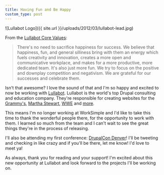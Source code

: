 ```yaml
---
title: Having Fun and Be Happy
custom_type: post
---
```

![Lullabot Logo]({{ site.url }}/uploads/2012/03/lullabot-lead.jpg)

From the [Lullabot Core Values](https://www.lullabot.com/values):

> There's no need to sacrifice happiness for success. We believe that happiness, fun, and general silliness bring with them an energy which fuels creativity and innovation, creates a more open and communicative workplace, and makes for a more productive, more dedicated team. It's also just more fun. We try to focus on the positive and downplay competition and negativism. We are grateful for our successes and celebrate them.

Isn't that awesome? I love the sound of that and I'm so happy and excited to now be working with [Lullabot](https://www.lullabot.com). Lullabot is the world's top Drupal consulting and education company. They're responsible for creating websites for the [Grammy's](https://www.grammy.com/), [Martha Stewart](http://www.marthastewart.com/), [WWE](http://www.wwe.com/) and [more](https://www.lullabot.com/clients).

This means I'm no longer working at WorkSimple and I'd like to take this time to thank the wonderful people there, for the opportunity to work with them. I learned so much from the team and I can't wait to see the great things they're in the process of releasing.

I'll also be attending my first conference: [DrupalCon Denver](https://denver2012.drupal.org/)! I'll be tweeting and checking in like crazy and if you'll be there, let me know! I'd love to meet ya!

As always, thank you for reading and your support! I'm excited about this new opportunity at Lullabot and look forward to the projects I'll be working on.
